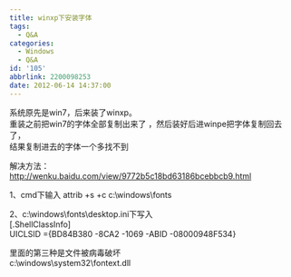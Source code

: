 ```yaml
---
title: winxp下安装字体
tags:
  - Q&A
categories:
  - Windows
  - Q&A
id: '105'
abbrlink: 2200098253
date: 2012-06-14 14:37:00
---
```


系统原先是win7，后来装了winxp。  
重装之前把win7的字体全部复制出来了 ，然后装好后进winpe把字体复制回去了，  
结果复制进去的字体一个多找不到  
  
解决方法：  
http://wenku.baidu.com/view/9772b5c18bd63186bcebbcb9.html  
  
1、cmd下输入 attrib +s +c c:\\windows\\fonts  
  
2、c:\\windows\\fonts\\desktop.ini下写入  
\[.ShellClassInfo\]  
UICLSID ={BD84B380 -8CA2 -1069 -ABID -08000948F534}  
  
  
里面的第三种是文件被病毒破坏  
c:\\windows\\system32\\fontext.dll